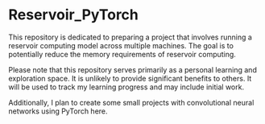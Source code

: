 # Reservoir_PyTorch

This repository is dedicated to preparing a project that involves running a reservoir computing model across multiple machines. The goal is to potentially reduce the memory requirements of reservoir computing.

Please note that this repository serves primarily as a personal learning and exploration space. It is unlikely to provide significant benefits to others. It will be used to track my learning progress and may include initial work.

Additionally, I plan to create some small projects with convolutional neural networks using PyTorch here.